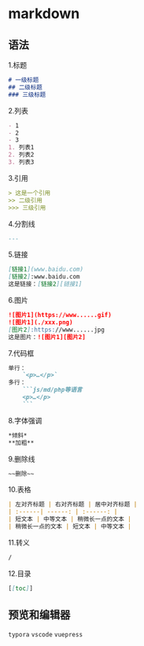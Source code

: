 # markdown

## 语法

 1.标题
```md
# 一级标题
## 二级标题
### 三级标题
```
2.列表
```md
- 1
- 2
- 3
1. 列表1
2. 列表2
3. 列表3
```
3.引用
```md
> 这是一个引用
>> 二级引用
>>> 三级引用
```
4.分割线
```md
---
```
5.链接
```md
[链接1](www.baidu.com)
[链接2]:www.baidu.com
这是链接：[链接2][链接1]
```
6.图片
```md
![图片1](https://www......gif)
![图片1](./xxx.png)
[图片2]:https://www......jpg
这是图片：![图片1][图片2]
```
7.代码框
```md
单行：
	`<p>…</p>`
多行：
	```js/md/php等语言
	<p>…</p>
	```
```
8.字体强调
```md
*倾斜*
**加粗**
```

9.删除线
```md
~~删除~~
```
10.表格
```md
| 左对齐标题 | 右对齐标题 | 居中对齐标题 |
| :------| ------: | :------: |
| 短文本 | 中等文本 | 稍微长一点的文本 |
| 稍微长一点的文本 | 短文本 | 中等文本 |
```
11.转义
```md
/
```
12.目录
```md
[[toc]]
```

## 预览和编辑器

`typora`
`vscode`
`vuepress`
